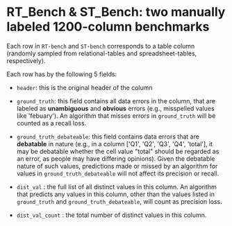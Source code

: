 
# RT_Bench & ST_Bench: two manually labeled 1200-column benchmarks

Each row in `RT-bench` and `ST-bench` corresponds to a table column (randomly sampled from relational-tables and spreadsheet-tables, respectively).

Each row has by the following 5 fields:
- `header`: this is the original header of the column

- `ground_truth`: this field contains all data errors in the column, that are labeled as **unambiguous** and **obvious** errors (e.g., misspelled values like 'febuary'). An algorithm that misses  errors in `ground_truth` will be counted as a recall loss.

- `ground_truth_debateable`: this field contains data errors that are **debatable** in nature (e.g., in a column ['Q1', 'Q2', 'Q3', 'Q4', 'total'], it may be debatable whether the cell value "total" should be regarded as an error, as people may have differing opinions). Given the debatable nature of such values, predictions made or missed by an algorithm for values in `ground_truth_debateable` will not affect its precision or recall.

- `dist_val` : the full list of all distinct values in this column. An algorithm that predicts any values in this column, other than the values listed in  `ground_truth` and `ground_truth_debateable`, will count as precision loss.

- `dist_val_count` : the total number of distinct values in this column.

